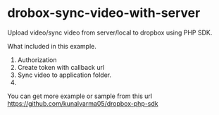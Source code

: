 # drobox-sync-video-with-server
Upload video/sync video from server/local to dropbox using PHP SDK. 

What included in this example. 
1. Authorization 
2. Create token with callback url 
3. Sync video to application folder.
4. 
You can get more example or sample from this url 
https://github.com/kunalvarma05/dropbox-php-sdk
